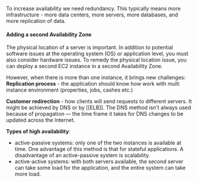 To increase availability we need redundancy. This typically means more infrastructure - more data centers, more servers, more databases, and more replication of data.

#### Adding a second Availability Zone
The physical location of a server is important. In addition to potential software issues at the operating system (OS) or application level, you must also consider hardware issues. To remedy the physical location issue, you can deploy a second EC2 instance in a second Availability Zone.

However, when there is more than one instance, it brings new challenges:
**Replication process** - the application should know how work with multi instance environment (properties, jobs, cashes etc.)

**Customer redirection** - how clients will send requests to different servers. It might be achieved by DNS or by [[ELB]]. The DNS method isn't always used because of propagation — the time frame it takes for DNS changes to be updated across the Internet.

**Types of high availability**:
- active-passive systems: only one of the two instances is available at time. One advantage of this method is that for stateful applications. A disadvantage of an active-passive system is scalability.
- active-active systems: with both servers available, the second server can take some load for the application, and the entire system can take more load.
